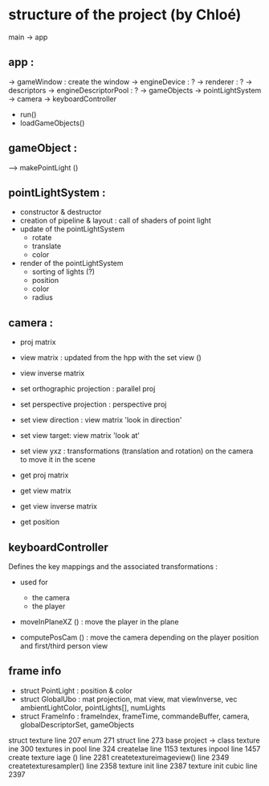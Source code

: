 # structure of the project (by Chloé)

main -> app

## app : 

-> gameWindow : create the window 
-> engineDevice : ?
-> renderer : ? 
-> descriptors -> engineDescriptorPool : ? 
-> gameObjects
-> pointLightSystem 
-> camera 
-> keyboardController

- run()
- loadGameObjects()

## gameObject : 

--> makePointLight ()


## pointLightSystem :

- constructor & destructor
- creation of pipeline & layout : call of shaders of point light
- update of the pointLightSystem
    - rotate 
    - translate
    - color 
- render of the pointLightSystem
    - sorting of lights (?) 
    - position
    - color
    - radius

## camera : 

- proj matrix 
- view matrix : updated from the hpp with the set view ()
- view inverse matrix

- set orthographic projection : parallel proj
- set perspective projection : perspective proj
- set view direction : view matrix 'look in direction' 
- set view target: view matrix 'look at'
- set view yxz : transformations (translation and rotation) on the camera to move it in the scene
- get proj matrix 
- get view matrix 
- get view inverse matrix 
- get position 


## keyboardController

Defines the key mappings and the associated transformations :
- used for 
    - the camera 
    - the player 

- moveInPlaneXZ () : move the player in the plane
- computePosCam () : move the camera depending on the player position and first/third person view 
## frame info 

- struct PointLight : position & color 
- struct GlobalUbo : mat projection, mat view, mat viewInverse, vec ambientLightColor, pointLights[], numLights
- struct FrameInfo : frameIndex, frameTime, commandeBuffer, camera, globalDescriptorSet, gameObjects


struct texture line 207
enum 271
struct line 273
base project -> class texture ine 300
textures in pool line 324
createIae line 1153 
textures inpool line 1457
create texture iage () line 2281
createtextureimageview() line 2349
createtexturesampler() line 2358
texture init line 2387
texture init cubic line 2397
